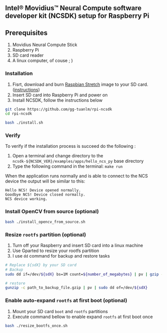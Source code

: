 Intel® Movidius™ Neural Compute software developer kit (NCSDK) setup for Raspberry Pi
-------------------------------------------------------------------------------------

## Prerequisites

1. Movidius Neural Compute Stick
2. Raspberry Pi
3. SD card reader
4. A linux computer, of couse ; )

### Installation

1. Fisrt, download and burn [Raspbian Stretch](https://www.raspberrypi.org/downloads/raspbian/) image to your SD card. ([instructions](https://www.raspberrypi.org/documentation/installation/installing-images/README.md))
2. Insert SD card into Raspberry Pi and power on
3. Install NCSDK, follow the instructions below
```bash
git clone https://github.com/gg-tuanlm/rpi-ncsdk
cd rpi-ncsdk

bash ./install.sh
```

### Verify

To verify if the installation process is succeed do the following :
1. Open a terminal and change directory to the `ncsdk-${NCSDK_VER}/examples/apps/hello_ncs_py` base directory
2. Type the following command in the terminal: `make run`

When the application runs normally and is able to connect to the NCS device the output will be similar to this:

~~~
Hello NCS! Device opened normally.
Goodbye NCS! Device closed normally.
NCS device working.
~~~

### Install OpenCV from source (optional)

```bash
bash ./install_opencv_from_source.sh
```

### Resize `rootfs` partition (optional)

1. Turn off your Raspberry and insert SD card into a linux machine
2. Use Gparted to resize your rootfs partition
3. I use `dd` command for backup and restore tasks
```bash
# Replace ${sdX} by your SD card
# Backup
sudo dd if=/dev/${sdX} bs=1M count=${number_of_megabytes} | pv | gzip -9 > path_to_backup_file.gzip

# restore
gunzip -c path_to_backup_file.gzip | pv | sudo dd of=/dev/${sdX}
```

### Enable auto-expand `rootfs` at first boot (optional)

1. Mount your SD card `boot` and `rootfs` partitions
2. Execute command bellow to enable expand `rootfs` at first boot once
```bash
bash ./resize_bootfs_once.sh
```
